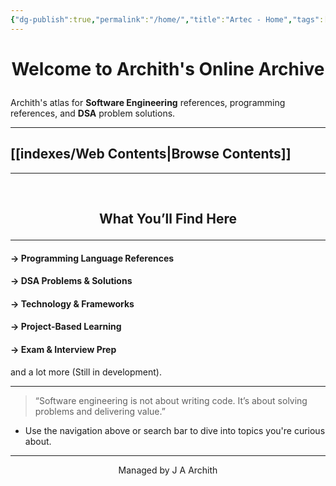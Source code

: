 ```yaml
---
{"dg-publish":true,"permalink":"/home/","title":"Artec - Home","tags":["gardenEntry"],"dgEnableSearch":true}
---
```



<h1 align="center">

Welcome to Archith's Online Archive

</h1>

Archith's atlas for **Software Engineering** references, programming references, and **DSA** problem solutions.


---

## [[indexes/Web Contents\|Browse Contents]]


---
 <br>
 <h2 align="center">
 
 What You’ll Find Here

</h2>

---
#### -> **Programming Language References**
#### -> **DSA Problems & Solutions**

#### -> **Technology & Frameworks**

#### -> **Project-Based Learning**

#### -> **Exam & Interview Prep**

and a lot more (Still in development).


---

> “Software engineering is not about writing code. It’s about solving problems and delivering value.”

- Use the navigation above or search bar to dive into topics you're curious about.


---

<center>
Managed by J A Archith
</center>

